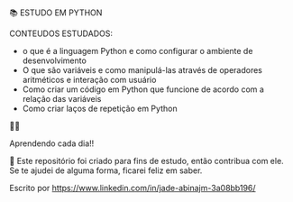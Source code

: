 📚 ESTUDO EM PYTHON

CONTEUDOS ESTUDADOS:

- o que é a linguagem Python e como configurar o ambiente de desenvolvimento
- O que são variáveis e como manipulá-las através de operadores aritméticos e interação com usuário
- Como criar um código em Python que funcione de acordo com a relação das variáveis
- Como criar laços de repetição em Python

🧡💛

Aprendendo cada dia!!

🤝 Este repositório foi criado para fins de estudo, então contribua com ele. Se te ajudei de alguma forma, ficarei feliz em saber.

Escrito por https://www.linkedin.com/in/jade-abinajm-3a08bb196/

